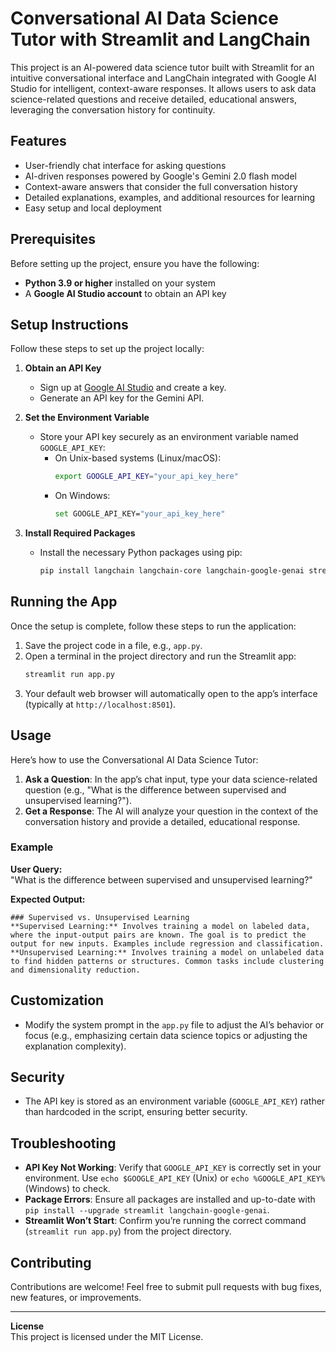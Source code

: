 # Conversational AI Data Science Tutor with Streamlit and LangChain

This project is an AI-powered data science tutor built with Streamlit for an intuitive conversational interface and LangChain integrated with Google AI Studio for intelligent, context-aware responses. It allows users to ask data science-related questions and receive detailed, educational answers, leveraging the conversation history for continuity.

## Features

- User-friendly chat interface for asking questions
- AI-driven responses powered by Google's Gemini 2.0 flash model
- Context-aware answers that consider the full conversation history
- Detailed explanations, examples, and additional resources for learning
- Easy setup and local deployment

## Prerequisites

Before setting up the project, ensure you have the following:

- **Python 3.9 or higher** installed on your system
- A **Google AI Studio account** to obtain an API key

## Setup Instructions

Follow these steps to set up the project locally:

1. **Obtain an API Key**  
   - Sign up at [Google AI Studio](https://aistudio.google.com/apike/) and create a key.  
   - Generate an API key for the Gemini API.

2. **Set the Environment Variable**  
   - Store your API key securely as an environment variable named `GOOGLE_API_KEY`:  
     - On Unix-based systems (Linux/macOS):  
       ```bash
       export GOOGLE_API_KEY="your_api_key_here"
       ```  
     - On Windows:  
       ```bash
       set GOOGLE_API_KEY="your_api_key_here"
       ```

3. **Install Required Packages**  
   - Install the necessary Python packages using pip:  
     ```bash
     pip install langchain langchain-core langchain-google-genai streamlit 
     ```

## Running the App

Once the setup is complete, follow these steps to run the application:

1. Save the project code in a file, e.g., `app.py`.  
2. Open a terminal in the project directory and run the Streamlit app:  
   ```bash
   streamlit run app.py
   ```  
3. Your default web browser will automatically open to the app’s interface (typically at `http://localhost:8501`).

## Usage

Here’s how to use the Conversational AI Data Science Tutor:

1. **Ask a Question**: In the app’s chat input, type your data science-related question (e.g., "What is the difference between supervised and unsupervised learning?").  
2. **Get a Response**: The AI will analyze your question in the context of the conversation history and provide a detailed, educational response.

### Example

**User Query:**  
"What is the difference between supervised and unsupervised learning?"

**Expected Output:**  
```
### Supervised vs. Unsupervised Learning  
**Supervised Learning:** Involves training a model on labeled data, where the input-output pairs are known. The goal is to predict the output for new inputs. Examples include regression and classification.  
**Unsupervised Learning:** Involves training a model on unlabeled data to find hidden patterns or structures. Common tasks include clustering and dimensionality reduction.
```

## Customization

- Modify the system prompt in the `app.py` file to adjust the AI’s behavior or focus (e.g., emphasizing certain data science topics or adjusting the explanation complexity).

## Security

- The API key is stored as an environment variable (`GOOGLE_API_KEY`) rather than hardcoded in the script, ensuring better security.

## Troubleshooting

- **API Key Not Working**: Verify that `GOOGLE_API_KEY` is correctly set in your environment. Use `echo $GOOGLE_API_KEY` (Unix) or `echo %GOOGLE_API_KEY%` (Windows) to check.  
- **Package Errors**: Ensure all packages are installed and up-to-date with `pip install --upgrade streamlit langchain-google-genai`.  
- **Streamlit Won’t Start**: Confirm you’re running the correct command (`streamlit run app.py`) from the project directory.

## Contributing

Contributions are welcome! Feel free to submit pull requests with bug fixes, new features, or improvements.

---

**License**  
This project is licensed under the MIT License.
